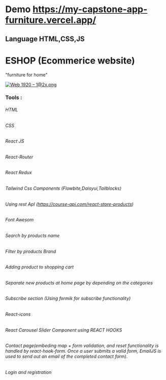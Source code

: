 # Demo https://my-capstone-app-furniture.vercel.app/
## Language HTML,CSS,JS 
# ESHOP (Ecommerice website)
"furniture for home"

<a href="https://www.imagevenue.com/ME15CCC3" target="_blank"><img src="https://cdn-thumbs.imagevenue.com/96/f0/df/ME15CCC3_t.png" alt="Web 1920 – 1@2x.png"/></a>

### Tools :

###### HTML
###### CSS
###### React JS
###### React-Router
###### React Redux
###### Tailwind Css Components (Flowbite,Daisyui,Tailblocks)
###### Using rest ApI (https://course-api.com/react-store-products)
###### Font Awesom 
###### Search by products name
###### Filter by products Brand
###### Adding product to shopping cart
###### Separate new products at home page by depending on the categories
###### Subscribe section (Using formik for subscribe functionality)
###### React-icons
###### React Carousel Slider Component using REACT HOOKS 
###### Contact page(embeding map +  form validation, and reset functionality is handled by react-hook-form. Once a user submits a valid form, EmailJS is used to send out an email of the completed contact form).
###### Login and registration


